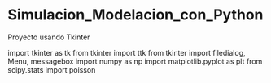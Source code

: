 # Simulacion_Modelacion_con_Python
Proyecto usando Tkinter

import tkinter as tk
from tkinter import ttk
from tkinter import filedialog, Menu, messagebox
import numpy as np
import matplotlib.pyplot as plt
from scipy.stats import poisson
